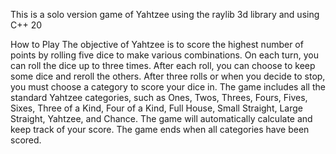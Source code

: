 This is a solo version game of Yahtzee using the raylib 3d library and using C++ 20

How to Play
The objective of Yahtzee is to score the highest number of points by rolling five dice to make various combinations.
On each turn, you can roll the dice up to three times. After each roll, you can choose to keep some dice and reroll the others.
After three rolls or when you decide to stop, you must choose a category to score your dice in.
The game includes all the standard Yahtzee categories, such as Ones, Twos, Threes, Fours, Fives, Sixes, Three of a Kind, Four of a Kind, Full House, Small Straight, Large Straight, Yahtzee, and Chance.
The game will automatically calculate and keep track of your score.
The game ends when all categories have been scored.
